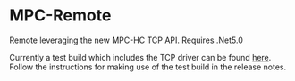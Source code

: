 # MPC-Remote
Remote leveraging the new MPC-HC TCP API.
Requires .Net5.0

Currently a test build which includes the TCP driver can be found [here](https://github.com/DeadlyEmbrace/mpc-hc/releases/tag/TCP1.0). Follow the instructions for making use of the test build in the release notes.
